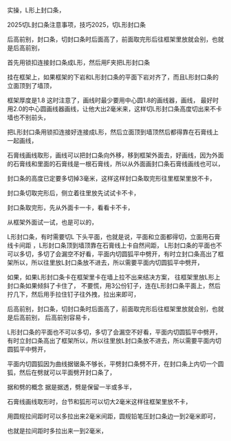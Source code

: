 实操，L形上封口条，

2025切L封口条注意事项，技巧2025，切L形封口条



后高前别，封口条，切封口条时后面高了，前面取完形后往框架里放就会别，也就是后高前别，


首先用锁扣连接封口条成L形，然后用F夹把L形封口条

挂在框架上，如果框架的下岩和L形封口条的平面下岩对齐了，而且L形封口条的立面顶到了墙顶，

框架厚度是1.8    这时注意了，画线时最少要用中心圆1.8的画线器，画线，  最好时用2.0的中心圆画线器画线，让他大出2毫米来，这样切L形封口条高度切出来不卡墙也不别前头，




把L形封口条用锁扣连接好连接成L形，然后立面顶到墙顶然后都得靠在石膏线上一起画线，


石膏线画线取形，画线可以把封口条向外移，移到框架外面去，好画线，因为外面的石膏线和里面的石膏线是一根石膏线，所以从外面画封口条石膏线画线也可以，

封口条的高度已定要多切掉3毫米，这样这样封口条取完形往里框架里放不卡，

封口条切取完形后，侧立着往里放先试试卡不卡，

封口条取完形，先从外面卡一卡，看看卡不卡，

从框架外面试一试，也是可以的，

L形封口条，有时需要切L  下头平面，也就是说，平面和立面都得切，立面用石膏线卡间距  ，L形封口条顶到墙顶靠在石膏线上卡自然间距，
L形封口条的平面也不可以多切，多切了会漏空不好看，平面内切圆狐平中劈开，有时立封口条高出了框架所以，所以往里放L封口条放不进去，所以需要平面内切圆狐平中劈开，

如果，如果L形封口条卡在框架里卡在墙上拉不出来结决方案，
往框架里放L形上封口条如果倾斜了卡住了，
不要慌，用3公份钉子，连在L形封口条平面上，然后拧几下，然后用手拉住钉子往外拽，拉出来即可，


后高前别，封口条，切封口条时后面高了，前面取完形后往框架里放就会别，也就是后高前别，
后高前别容易卡，


L形封口条的平面也不可以多切，多切了会漏空不好看，平面内切圆狐平中劈开，有时立封口条高出了框架所以，所以往里放L封口条放不进去，所以需要平面内切圆狐平中劈开，

平面内切圆狐因为曲线据锯条不够长，平劈封口条劈不开，在封口条上内切一个圆狐，然后在劈就可以平面劈开封口条了，


据和劈的概念 据是据透，劈是保留一半或多半，





石膏线画线取形时，台节和狐形可以切大2毫米这样往框架里放不卡，


用圆规拉间距时可以多拉出来2毫米间距，圆规铅笔压封口条边一到2毫米即可，

也就是拉间距时多拉出来一到2毫米，













